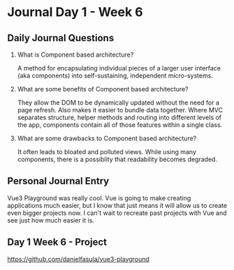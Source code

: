 # Journal Day 1 - Week 6

## Daily Journal Questions

1. What is Component based architecture?

    A method for encapsulating individual pieces of a larger user interface (aka components) into self-sustaining, independent micro-systems.

2. What are some benefits of Component based architecture?

    They allow the DOM to be dynamically updated without the need for a page refresh. Also makes it easier to bundle data together. Where MVC separates structure, helper methods and routing into different levels of the app, components contain all of those features within a single class.

3. What are some drawbacks to Component based architecture?

    It often leads to bloated and polluted views. While using many components, there is a possiblity that readability becomes degraded.

## Personal Journal Entry

 Vue3 Playground was really cool. Vue is going to make creating applications much easier, but I know that just means it will allow us to create even bigger projects now. I can't wait to recreate past projects with Vue and see just how much easier it is.


## Day 1 Week 6 -  Project

https://github.com/danielfasula/vue3-playground